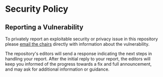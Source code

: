 # Security Policy

## Reporting a Vulnerability

To privately report an exploitable security or privacy issue in this repository please [email the chairs](mailto:group-privacycg-chairs@w3.org) directly with information about the vulnerability.

The repository's editors will send a response indicating the next steps in handling your report. After the initial reply to your report, the editors will keep you informed of the progress towards a fix and full announcement, and may ask for additional information or guidance.
